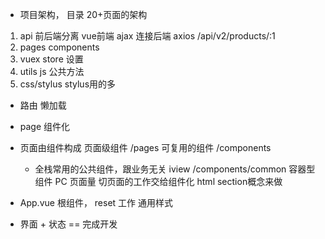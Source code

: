 - 项目架构， 目录  20+页面的架构
 1. api 前后端分离
    vue前端 ajax 连接后端 axios
    /api/v2/products/:1
 2. pages components
 3. vuex store 设置
 4. utils js 公共方法
 5. css/stylus  stylus用的多

- 路由
  懒加载 
- page 组件化
- 页面由组件构成
  页面级组件 /pages
  可复用的组件 /components
    - 全栈常用的公共组件，跟业务无关 iview /components/common
  容器型组件
    PC 页面量 切页面的工作交给组件化 html section概念来做 

- App.vue 根组件， reset 工作 通用样式
- 界面 + 状态 == 完成开发